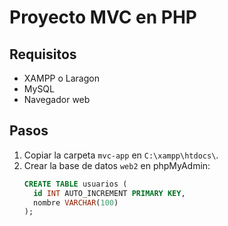 # Proyecto MVC en PHP

## Requisitos
- XAMPP o Laragon
- MySQL
- Navegador web

## Pasos
1. Copiar la carpeta `mvc-app` en `C:\xampp\htdocs\`.
2. Crear la base de datos `web2` en phpMyAdmin:
   ```sql
   CREATE TABLE usuarios (
     id INT AUTO_INCREMENT PRIMARY KEY,
     nombre VARCHAR(100)
   );
